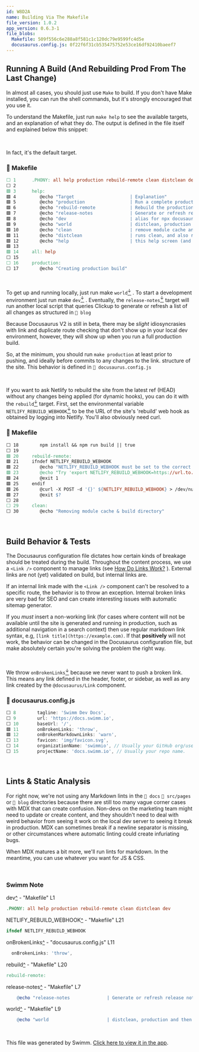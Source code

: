 ```yaml
---
id: W8D2A
name: Building Via The Makefile
file_version: 1.0.2
app_version: 0.6.3-1
file_blobs:
  Makefile: 509f556c6e288a8f581c1c120dc79e9599fc4d5e
  docusaurus.config.js: 0f22f6f31cb535475752e53ce16df92410baeef7
---
```


Running A Build (And Rebuilding Prod From The Last Change)
----------------------------------------------------------

In almost all cases, you should just use `Make` to build. If you don't have Make installed, you can run the shell commands, but it's strongly encouraged that you use it.

To understand the Makefile, just run `make help` to see the available targets, and an explanation of what they do. The output is defined in the file itself and explained below this snippet:

<br/>

In fact, it's the default target.
<!-- NOTE-swimm-snippet: the lines below link your snippet to Swimm -->
### 📄 Makefile
```makefile
⬜ 1      .PHONY: all help production rebuild-remote clean distclean dev
⬜ 2      
🟩 3      help:
🟩 4      	@echo "Target                     | Explanation"
🟩 5      	@echo "production                 | Run a complete production build from scratch."
🟩 6      	@echo "rebuild-remote             | Rebuild the production site with no changes."
🟩 7      	@echo "release-notes              | Generate or refresh release notes from clickup"
🟩 8      	@echo "dev                        | alias for npx docusaurus run"
🟩 9      	@echo "world                      | distclean, production and then dev"
🟩 10     	@echo "clean                      | remove module cache and build directories"
🟩 11     	@echo "distclean                  | runs clean, and also removes .docusaurus and lockfiles"
🟩 12     	@echo "help                       | this help screen (and default if no other argument is given)"
🟩 13     
🟩 14     all: help
⬜ 15     
⬜ 16     production:
⬜ 17     	@echo "Creating production build"
```

<br/>

To get up and running locally, just run make `world`[<sup id="yN5mL">↓</sup>](#f-yN5mL) . To start a development environment just run make `dev`[<sup id="Z1fu52N">↓</sup>](#f-Z1fu52N) . Eventually, the `release-notes`[<sup id="Z2f0Rb5">↓</sup>](#f-Z2f0Rb5) target will run another local script that queries Clickup to generate or refresh a list of all changes as structured in `📄 blog`

Because Docusaurus V2 is still in beta, there may be _slight_ idiosyncrasies with link and duplicate route checking that don't show up in your local dev environment, however, they will show up when you run a full production build.

So, at the minimum, you should run `make production` at least prior to pushing, and ideally before commits to any changes to the link. structure of the site. This behavior is defined in `📄 docusaurus.config.js`

<br/>

If you want to ask Netlify to rebuild the site from the latest ref (HEAD) without any changes being applied (for dynamic hooks), you can do it with the `rebuild`[<sup id="1zYEAr">↓</sup>](#f-1zYEAr) target. First, set the environmental variable `NETLIFY_REBUILD_WEBHOOK`[<sup id="ZbLV9G">↓</sup>](#f-ZbLV9G) to be the URL of the site's 'rebuild' web hook as obtained by logging into Netlify. You'll also obviously need curl.
<!-- NOTE-swimm-snippet: the lines below link your snippet to Swimm -->
### 📄 Makefile
```makefile
⬜ 18     	npm install && npm run build || true
⬜ 19     
🟩 20     rebuild-remote:
🟩 21     ifndef NETLIFY_REBUILD_WEBHOOK
🟩 22     	@echo "NETLIFY_REBUILD_WEBHOOK must be set to the correct URL in the enviornment."
🟩 23     	@echo "Try 'export NETLIFY_REBUILD_WEBHOOK=https://url.to.webhook' and run again."
🟩 24     	@exit 1
🟩 25     endif
🟩 26     	@curl -X POST -d '{}' ${NETLIFY_REBUILD_WEBHOOK} > /dev/null 2>&1
🟩 27     	@exit $?
⬜ 28     
⬜ 29     clean:
⬜ 30     	@echo "Removing module cache & build directory"
```

<br/>

Build Behavior & Tests
----------------------

The Docusaurus configuration file dictates how certain kinds of breakage should be treated during the build. Throughout the content process, we use a `<Link />` component to manage links (see [How Do Links Work?](how-do-links-work.ANv7K.sw.md) ). External links are not (yet) validated on build, but internal links are.

If an internal link made with the `<Link />` component can't be resolved to a specific route, the behavior is to throw an exception. Internal broken links are very bad for SEO and can create interesting issues with automatic sitemap generator.

If you _must_ insert a non-working link (for cases where content will not be available until the site is generated and running in production, such as additional navigation in a search context) then use regular markdown link syntax, e.g, `[link title](https://example.com)`. If that **positively** will not work, the behavior can be changed in the Docusaurus configuration file, but make absolutely certain you're solving the problem the right way.

<br/>

We throw `onBrokenLinks`[<sup id="Zl2UoL">↓</sup>](#f-Zl2UoL) because we never want to push a broken link. This means any link defined in the header, footer, or sidebar, as well as any link created by the `@docusaurus/Link` component.
<!-- NOTE-swimm-snippet: the lines below link your snippet to Swimm -->
### 📄 docusaurus.config.js
```javascript
⬜ 8        tagline: 'Swimm Dev Docs',
⬜ 9        url: 'https://docs.swimm.io',
⬜ 10       baseUrl: '/',
🟩 11       onBrokenLinks: 'throw',
🟩 12       onBrokenMarkdownLinks: 'warn',
⬜ 13       favicon: 'img/favicon.svg',
⬜ 14       organizationName: 'swimmio', // Usually your GitHub org/user name.
⬜ 15       projectName: 'docs.swimm.io', // Usually your repo name.
```

<br/>

Lints & Static Analysis
-----------------------

For right now, we're not using any Markdown lints in the `📄 docs` `📄 src/pages` or `📄 blog` directories because there are still too many vague corner cases with MDX that can create confusion. Non-devs on the marketing team might need to update or create content, and they shouldn't need to deal with weird behavior from seeing it work on the local dev server to seeing it break in production. MDX can sometimes break if a newline separator is missing, or other circumstances where automatic linting could create infuriating bugs.

When MDX matures a bit more, we'll run lints for markdown. In the meantime, you can use whatever you want for JS & CSS.

<br/>

<!-- THIS IS AN AUTOGENERATED SECTION. DO NOT EDIT THIS SECTION DIRECTLY -->
### Swimm Note

<span id="f-Z1fu52N">dev</span>[^](#Z1fu52N) - "Makefile" L1
```makefile
.PHONY: all help production rebuild-remote clean distclean dev
```

<span id="f-ZbLV9G">NETLIFY_REBUILD_WEBHOOK</span>[^](#ZbLV9G) - "Makefile" L21
```makefile
ifndef NETLIFY_REBUILD_WEBHOOK
```

<span id="f-Zl2UoL">onBrokenLinks</span>[^](#Zl2UoL) - "docusaurus.config.js" L11
```javascript
  onBrokenLinks: 'throw',
```

<span id="f-1zYEAr">rebuild</span>[^](#1zYEAr) - "Makefile" L20
```makefile
rebuild-remote:
```

<span id="f-Z2f0Rb5">release-notes</span>[^](#Z2f0Rb5) - "Makefile" L7
```makefile
	@echo "release-notes              | Generate or refresh release notes from clickup"
```

<span id="f-yN5mL">world</span>[^](#yN5mL) - "Makefile" L9
```makefile
	@echo "world                      | distclean, production and then dev"
```

<br/>

This file was generated by Swimm. [Click here to view it in the app](https://app.swimm.io/#/repos/Z2l0aHViJTNBJTNBZG9jcy5zd2ltbS5pbyUzQSUzQXN3aW1taW8=/docs/W8D2A).